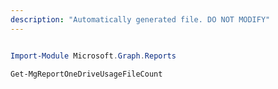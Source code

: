 ```yaml
---
description: "Automatically generated file. DO NOT MODIFY"
---
```


```powershell

Import-Module Microsoft.Graph.Reports

Get-MgReportOneDriveUsageFileCount

```